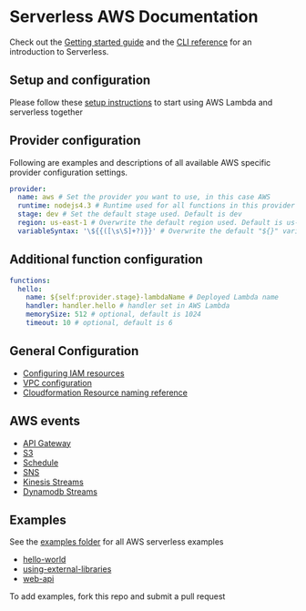 <!--
title: Serverless AWS Documentation
layout: Doc
-->

# Serverless AWS Documentation

Check out the [Getting started guide](../../01-guide/README.md) and the [CLI reference](../../03-cli-reference/README.md) for an introduction to Serverless.

## Setup and configuration

Please follow these [setup instructions](./01-setup.md) to start using AWS Lambda and serverless together

## Provider configuration

Following are examples and descriptions of all available AWS specific provider configuration settings.

```yaml
provider:
  name: aws # Set the provider you want to use, in this case AWS
  runtime: nodejs4.3 # Runtime used for all functions in this provider
  stage: dev # Set the default stage used. Default is dev
  region: us-east-1 # Overwrite the default region used. Default is us-east-1
  variableSyntax: '\${{([\s\S]+?)}}' # Overwrite the default "${}" variable syntax to be "${{}}" instead. This can be helpful if you want to use "${}" as a string without using it as a variable.
```

## Additional function configuration

```yaml
functions:
  hello:
    name: ${self:provider.stage}-lambdaName # Deployed Lambda name
    handler: handler.hello # handler set in AWS Lambda
    memorySize: 512 # optional, default is 1024
    timeout: 10 # optional, default is 6
```

## General Configuration
* [Configuring IAM resources](./02-iam.md)
* [VPC configuration](./03-vpc.md)
* [Cloudformation Resource naming reference](./04-resource-names-reference.md)

## AWS events

* [API Gateway](./events/01-apigateway.md)
* [S3](./events/02-s3.md)
* [Schedule](./events/03-schedule.md)
* [SNS](./events/04-sns.md)
* [Kinesis Streams](./events/05-kinesis-streams.md)
* [Dynamodb Streams](./events/06-dynamodb-streams.md)

## Examples

See the [examples folder](./examples) for all AWS serverless examples

- [hello-world](./examples/hello-world)
- [using-external-libraries](./examples/using-external-libraries)
- [web-api](./examples/web-api)

To add examples, fork this repo and submit a pull request

